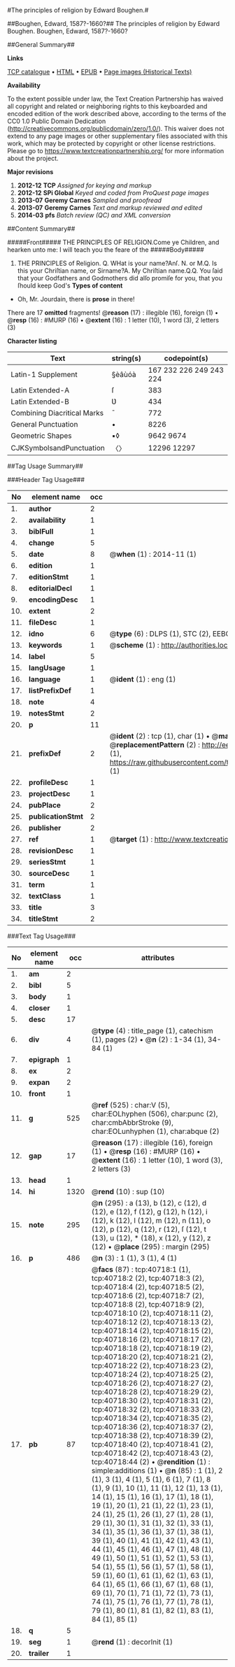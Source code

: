 #The principles of religion by Edward Boughen.#

##Boughen, Edward, 1587?-1660?##
The principles of religion by Edward Boughen.
Boughen, Edward, 1587?-1660?

##General Summary##

**Links**

[TCP catalogue](http://www.ota.ox.ac.uk/tcp/)  • 
[HTML](http://tei.it.ox.ac.uk/tcp/Texts-HTML/free/A28/A28867.html)  • 
[EPUB](http://tei.it.ox.ac.uk/tcp/Texts-EPUB/free/A28/A28867.epub) • 
[Page images (Historical Texts)](https://historicaltexts.jisc.ac.uk/eebo-07953771e)

**Availability**

To the extent possible under law, the Text Creation Partnership has waived all copyright and related or neighboring rights to this keyboarded and encoded edition of the work described above, according to the terms of the CC0 1.0 Public Domain Dedication (http://creativecommons.org/publicdomain/zero/1.0/). This waiver does not extend to any page images or other supplementary files associated with this work, which may be protected by copyright or other license restrictions. Please go to https://www.textcreationpartnership.org/ for more information about the project.

**Major revisions**

1. __2012-12__ __TCP__ *Assigned for keying and markup*
1. __2012-12__ __SPi Global__ *Keyed and coded from ProQuest page images*
1. __2013-07__ __Geremy Carnes__ *Sampled and proofread*
1. __2013-07__ __Geremy Carnes__ *Text and markup reviewed and edited*
1. __2014-03__ __pfs__ *Batch review (QC) and XML conversion*

##Content Summary##

#####Front#####
THE PRINCIPLES OF RELIGION.Come ye Children, and hearken unto me: I will teach you the feare of the 
#####Body#####

1. THE PRINCIPLES of Religion.
Q. WHat is your name?Anſ. N. or M.Q. Is this your Chriſtian name, or Sirname?A. My Chriſtian name.Q.Q. You ſaid that your Godfathers and Godmothers did alſo promiſe for you, that you ſhould keep God's
**Types of content**

  * Oh, Mr. Jourdain, there is **prose** in there!

There are 17 **omitted** fragments! 
 @__reason__ (17) : illegible (16), foreign (1)  •  @__resp__ (16) : #MURP (16)  •  @__extent__ (16) : 1 letter (10), 1 word (3), 2 letters (3)

**Character listing**


|Text|string(s)|codepoint(s)|
|---|---|---|
|Latin-1 Supplement|§èâùóà|167 232 226 249 243 224|
|Latin Extended-A|ſ|383|
|Latin Extended-B|Ʋ|434|
|Combining             Diacritical Marks|̄|772|
|General Punctuation|•|8226|
|Geometric Shapes|▪◊|9642 9674|
|CJKSymbolsandPunctuation|〈〉|12296 12297|

##Tag Usage Summary##

###Header Tag Usage###

|No|element name|occ|attributes|
|---|---|---|---|
|1.|__author__|2||
|2.|__availability__|1||
|3.|__biblFull__|1||
|4.|__change__|5||
|5.|__date__|8| @__when__ (1) : 2014-11 (1)|
|6.|__edition__|1||
|7.|__editionStmt__|1||
|8.|__editorialDecl__|1||
|9.|__encodingDesc__|1||
|10.|__extent__|2||
|11.|__fileDesc__|1||
|12.|__idno__|6| @__type__ (6) : DLPS (1), STC (2), EEBO-CITATION (1), OCLC (1), VID (1)|
|13.|__keywords__|1| @__scheme__ (1) : http://authorities.loc.gov/ (1)|
|14.|__label__|5||
|15.|__langUsage__|1||
|16.|__language__|1| @__ident__ (1) : eng (1)|
|17.|__listPrefixDef__|1||
|18.|__note__|4||
|19.|__notesStmt__|2||
|20.|__p__|11||
|21.|__prefixDef__|2| @__ident__ (2) : tcp (1), char (1)  •  @__matchPattern__ (2) : ([0-9\-]+):([0-9IVX]+) (1), (.+) (1)  •  @__replacementPattern__ (2) : http://eebo.chadwyck.com/downloadtiff?vid=$1&page=$2 (1), https://raw.githubusercontent.com/textcreationpartnership/Texts/master/tcpchars.xml#$1 (1)|
|22.|__profileDesc__|1||
|23.|__projectDesc__|1||
|24.|__pubPlace__|2||
|25.|__publicationStmt__|2||
|26.|__publisher__|2||
|27.|__ref__|1| @__target__ (1) : http://www.textcreationpartnership.org/docs/. (1)|
|28.|__revisionDesc__|1||
|29.|__seriesStmt__|1||
|30.|__sourceDesc__|1||
|31.|__term__|1||
|32.|__textClass__|1||
|33.|__title__|3||
|34.|__titleStmt__|2||


###Text Tag Usage###

|No|element name|occ|attributes|
|---|---|---|---|
|1.|__am__|2||
|2.|__bibl__|5||
|3.|__body__|1||
|4.|__closer__|1||
|5.|__desc__|17||
|6.|__div__|4| @__type__ (4) : title_page (1), catechism (1), pages (2)  •  @__n__ (2) : 1-34 (1), 34-84 (1)|
|7.|__epigraph__|1||
|8.|__ex__|2||
|9.|__expan__|2||
|10.|__front__|1||
|11.|__g__|525| @__ref__ (525) : char:V (5), char:EOLhyphen (506), char:punc (2), char:cmbAbbrStroke (9), char:EOLunhyphen (1), char:abque (2)|
|12.|__gap__|17| @__reason__ (17) : illegible (16), foreign (1)  •  @__resp__ (16) : #MURP (16)  •  @__extent__ (16) : 1 letter (10), 1 word (3), 2 letters (3)|
|13.|__head__|1||
|14.|__hi__|1320| @__rend__ (10) : sup (10)|
|15.|__note__|295| @__n__ (295) : a (13), b (12), c (12), d (12), e (12), f (12), g (12), h (12), i (12), k (12), l (12), m (12), n (11), o (12), p (12), q (12), r (12), ſ (12), t (13), u (12), * (18), x (12), y (12), z (12)  •  @__place__ (295) : margin (295)|
|16.|__p__|486| @__n__ (3) : 1 (1), 3 (1), 4 (1)|
|17.|__pb__|87| @__facs__ (87) : tcp:40718:1 (1), tcp:40718:2 (2), tcp:40718:3 (2), tcp:40718:4 (2), tcp:40718:5 (2), tcp:40718:6 (2), tcp:40718:7 (2), tcp:40718:8 (2), tcp:40718:9 (2), tcp:40718:10 (2), tcp:40718:11 (2), tcp:40718:12 (2), tcp:40718:13 (2), tcp:40718:14 (2), tcp:40718:15 (2), tcp:40718:16 (2), tcp:40718:17 (2), tcp:40718:18 (2), tcp:40718:19 (2), tcp:40718:20 (2), tcp:40718:21 (2), tcp:40718:22 (2), tcp:40718:23 (2), tcp:40718:24 (2), tcp:40718:25 (2), tcp:40718:26 (2), tcp:40718:27 (2), tcp:40718:28 (2), tcp:40718:29 (2), tcp:40718:30 (2), tcp:40718:31 (2), tcp:40718:32 (2), tcp:40718:33 (2), tcp:40718:34 (2), tcp:40718:35 (2), tcp:40718:36 (2), tcp:40718:37 (2), tcp:40718:38 (2), tcp:40718:39 (2), tcp:40718:40 (2), tcp:40718:41 (2), tcp:40718:42 (2), tcp:40718:43 (2), tcp:40718:44 (2)  •  @__rendition__ (1) : simple:additions (1)  •  @__n__ (85) : 1 (1), 2 (1), 3 (1), 4 (1), 5 (1), 6 (1), 7 (1), 8 (1), 9 (1), 10 (1), 11 (1), 12 (1), 13 (1), 14 (1), 15 (1), 16 (1), 17 (1), 18 (1), 19 (1), 20 (1), 21 (1), 22 (1), 23 (1), 24 (1), 25 (1), 26 (1), 27 (1), 28 (1), 29 (1), 30 (1), 31 (1), 32 (1), 33 (1), 34 (1), 35 (1), 36 (1), 37 (1), 38 (1), 39 (1), 40 (1), 41 (1), 42 (1), 43 (1), 44 (1), 45 (1), 46 (1), 47 (1), 48 (1), 49 (1), 50 (1), 51 (1), 52 (1), 53 (1), 54 (1), 55 (1), 56 (1), 57 (1), 58 (1), 59 (1), 60 (1), 61 (1), 62 (1), 63 (1), 64 (1), 65 (1), 66 (1), 67 (1), 68 (1), 69 (1), 70 (1), 71 (1), 72 (1), 73 (1), 74 (1), 75 (1), 76 (1), 77 (1), 78 (1), 79 (1), 80 (1), 81 (1), 82 (1), 83 (1), 84 (1), 85 (1)|
|18.|__q__|5||
|19.|__seg__|1| @__rend__ (1) : decorInit (1)|
|20.|__trailer__|1||
